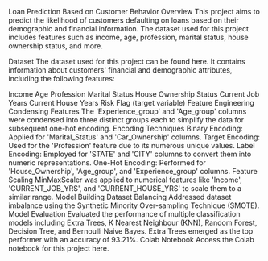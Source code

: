 Loan Prediction Based on Customer Behavior
Overview
This project aims to predict the likelihood of customers defaulting on loans based on their demographic and financial information. The dataset used for this project includes features such as income, age, profession, marital status, house ownership status, and more.

Dataset
The dataset used for this project can be found here. It contains information about customers' financial and demographic attributes, including the following features:

Income
Age
Profession
Marital Status
House Ownership Status
Current Job Years
Current House Years
Risk Flag (target variable)
Feature Engineering
Condensing Features
The 'Experience_group' and 'Age_group' columns were condensed into three distinct groups each to simplify the data for subsequent one-hot encoding.
Encoding Techniques
Binary Encoding: Applied for 'Marital_Status' and 'Car_Ownership' columns.
Target Encoding: Used for the 'Profession' feature due to its numerous unique values.
Label Encoding: Employed for 'STATE' and 'CITY' columns to convert them into numeric representations.
One-Hot Encoding: Performed for 'House_Ownership', 'Age_group', and 'Experience_group' columns.
Feature Scaling
MinMaxScaler was applied to numerical features like 'Income', 'CURRENT_JOB_YRS', and 'CURRENT_HOUSE_YRS' to scale them to a similar range.
Model Building
Dataset Balancing
Addressed dataset imbalance using the Synthetic Minority Over-sampling Technique (SMOTE).
Model Evaluation
Evaluated the performance of multiple classification models including Extra Trees, K Nearest Neighbour (KNN), Random Forest, Decision Tree, and Bernoulli Naive Bayes.
Extra Trees emerged as the top performer with an accuracy of 93.21%.
Colab Notebook
Access the Colab notebook for this project here.
